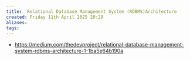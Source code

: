 ```yaml
---
title:  Relational Database Management System (RDBMS)Architecture
created: Friday 11th April 2025 20:29
aliases: 
tags: 
---
```

- https://medium.com/thedevproject/relational-database-management-system-rdbms-architecture-1-1ba5e64b190a

